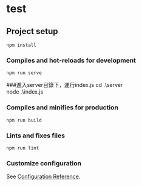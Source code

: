 # test

## Project setup
```
npm install
```

### Compiles and hot-reloads for development
```
npm run serve
```

###進入server目錄下，運行index.js
 cd .\server\
 node .\index.js

### Compiles and minifies for production
```
npm run build
```

### Lints and fixes files
```
npm run lint
```

### Customize configuration
See [Configuration Reference](https://cli.vuejs.org/config/).
